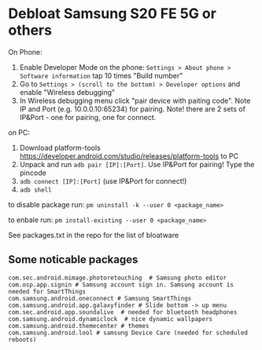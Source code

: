 # Debloat Samsung S20 FE 5G or others 
On Phone:
1. Enable Developer Mode on the phone: ```Settings > About phone > Software information``` tap 10 times "Build number"
2. Go to ```Settings > (scroll to the bottom) > Developer options``` and enable "Wireless debugging"
3. In Wireless debugging menu click "pair device with paiting code". Note IP and Port (e.g. 10.0.0.10:65234) for pairing. Note! there are 2 sets of IP&Port - one for pairing, one for connect. 

on PC:
1. Download platform-tools https://developer.android.com/studio/releases/platform-tools to PC
2. Unpack and run ```adb pair [IP]:[Port]```. Use IP&Port for pairing! Type the pincode
3. ```adb connect [IP]:[Port]``` (use IP&Port for connect!)
4. ```adb shell```

to disable package run:
```pm uninstall -k --user 0 <package_name>```

to enbale run:
```pm install-existing --user 0 <package_name>```

See packages.txt in the repo for the list of bloatware

## Some noticable packages
```
com.sec.android.mimage.photoretouching  # Samsung photo editor
com.osp.app.signin # Samsung account sign in. Samsung account is needed for SmartThings
com.samsung.android.oneconnect # Samsung SmartThings
com.samsung.android.app.galaxyfinder # Slide bottom -> up menu
com.sec.android.app.soundalive  # needed for bluetooth headphones
com.samsung.android.dynamiclock  # nice dynamic wallpapers
com.samsung.android.themecenter # themes
com.samsung.android.lool # samsung Device Care (needed for scheduled reboots)
```

